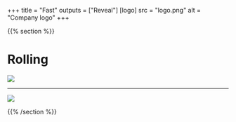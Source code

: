 +++
title = "Fast"
outputs = ["Reveal"]
[logo]
src = "logo.png"
alt = "Company logo"
+++

{{% section %}}

# Rolling

![](https://img-0.journaldunet.com/wt0lWfq0WssoOQYcSBFbdCQfbb8=/1280x/smart/014303cb41fe43538db400a9f1ab3eca/ccmcms-jdn/11453477.jpg)

---

![](https://media3.giphy.com/media/3o7abGqsqfd6GZTdks/200.gif)

{{% /section %}}
